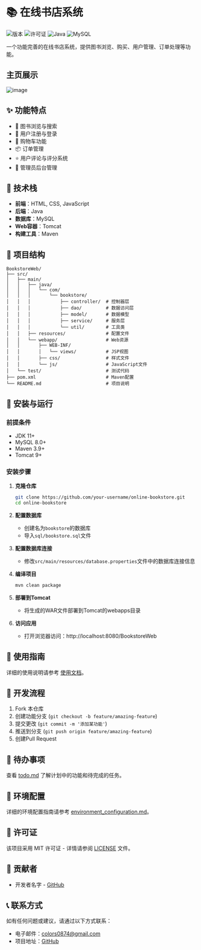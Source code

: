 # 📚 在线书店系统

![版本](https://img.shields.io/badge/版本-1.0.0-blue.svg)
![许可证](https://img.shields.io/badge/许可证-MIT-green.svg)
![Java](https://img.shields.io/badge/Java-11+-orange.svg)
![MySQL](https://img.shields.io/badge/MySQL-8.0+-lightgrey.svg)

一个功能完善的在线书店系统，提供图书浏览、购买、用户管理、订单处理等功能。

## 主页展示
![image](https://github.com/user-attachments/assets/66b26a0d-6d0c-413e-998e-2104278f7c9b)


## ✨ 功能特点

- 📖 图书浏览与搜索
- 👤 用户注册与登录
- 🛒 购物车功能
- 📦 订单管理
- ⭐ 用户评论与评分系统
- 👑 管理员后台管理

## 🔧 技术栈

- **前端**：HTML, CSS, JavaScript
- **后端**：Java
- **数据库**：MySQL
- **Web容器**：Tomcat
- **构建工具**：Maven

## 📂 项目结构

```
BookstoreWeb/
├── src/
│   ├── main/
│   │   ├── java/
│   │   │   └── com/
│   │   │       └── bookstore/
│   │   │           ├── controller/  # 控制器层
│   │   │           ├── dao/         # 数据访问层
│   │   │           ├── model/       # 数据模型
│   │   │           ├── service/     # 服务层
│   │   │           └── util/        # 工具类
│   │   ├── resources/               # 配置文件
│   │   └── webapp/                  # Web资源
│   │       ├── WEB-INF/
│   │       │   └── views/           # JSP视图
│   │       ├── css/                 # 样式文件
│   │       └── js/                  # JavaScript文件
│   └── test/                        # 测试代码
├── pom.xml                          # Maven配置
└── README.md                        # 项目说明
```

## 🚀 安装与运行

### 前提条件

- JDK 11+
- MySQL 8.0+
- Maven 3.9+
- Tomcat 9+

### 安装步骤

1. **克隆仓库**
   ```bash
   git clone https://github.com/your-username/online-bookstore.git
   cd online-bookstore
   ```

2. **配置数据库**
   - 创建名为`bookstore`的数据库
   - 导入`sql/bookstore.sql`文件

3. **配置数据库连接**
   - 修改`src/main/resources/database.properties`文件中的数据库连接信息

4. **编译项目**
   ```bash
   mvn clean package
   ```

5. **部署到Tomcat**
   - 将生成的WAR文件部署到Tomcat的webapps目录

6. **访问应用**
   - 打开浏览器访问：http://localhost:8080/BookstoreWeb

## 📖 使用指南

详细的使用说明请参考 [使用文档](development_documentation.md)。

## 🔄 开发流程

1. Fork 本仓库
2. 创建功能分支 (`git checkout -b feature/amazing-feature`)
3. 提交更改 (`git commit -m '添加某功能'`)
4. 推送到分支 (`git push origin feature/amazing-feature`)
5. 创建Pull Request

## 📝 待办事项

查看 [todo.md](todo.md) 了解计划中的功能和待完成的任务。

## 🔧 环境配置

详细的环境配置指南请参考 [environment_configuration.md](environment_configuration.md)。

## 📄 许可证

该项目采用 MIT 许可证 - 详情请参阅 [LICENSE](LICENSE) 文件。

## 👥 贡献者

- 开发者名字 - [GitHub](https://github.com/zhuhuichen)

## 📞 联系方式

如有任何问题或建议，请通过以下方式联系：

- 电子邮件：colors0874@gmail.com
- 项目地址：[GitHub](https://github.com/ckxkx/BookstoreWeb.git) 
